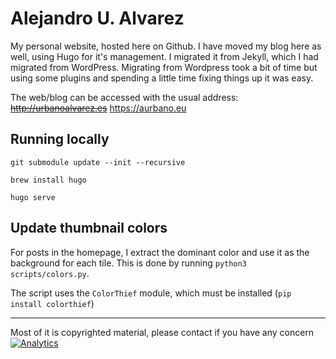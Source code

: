 Alejandro U. Alvarez
==================

My personal website, hosted here on Github. I have moved my blog here as well, using Hugo for it's management. I migrated it from Jekyll, which I had migrated from WordPress. Migrating from Wordpress took a bit of time but using some plugins and spending a little time fixing things up it was easy.

The web/blog can be accessed with the usual address: <del>http://urbanoalvarez.es</del> https://aurbano.eu

## Running locally

```
git submodule update --init --recursive

brew install hugo

hugo serve
```

## Update thumbnail colors
For posts in the homepage, I extract the dominant color and use it as the background for each tile. This is done by running `python3 scripts/colors.py`.

The script uses the `ColorThief` module, which must be installed (`pip install colorthief`)

- - - -

Most of it is copyrighted material, please contact if you have any concern
[![Analytics](https://ga-beacon.appspot.com/UA-3181088-16/aurbano/readme)](https://github.com/aurbano)
